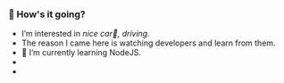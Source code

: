 <h3>👋 How's it going?</h3>   

- I’m interested in <i>nice car🚗, driving.</i>
- The reason I came here is watching developers and learn from them.
- 🌱 I’m currently learning NodeJS.
- <!--(add HTML5, CSS, JS, WebFrontEnd, shield.io design)-->
- <!--- 📫 How to reach me? here's my e-mail <a href="#" style='underline overline #FF3028'>jin990208@nate.com</a> --->
<!---
JinPajama/JinPajama is a ✨ special ✨ repository because its `README.md` (this file) appears on your GitHub profile.
You can click the Preview link to take a look at your changes.
--->

